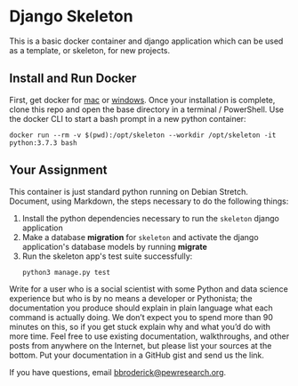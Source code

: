 # Django Skeleton

This is a basic docker container and django application which can be used as a template, or skeleton, for new projects.

## Install and Run Docker

First, get docker for [mac](https://hub.docker.com/editions/community/docker-ce-desktop-mac) or [windows](https://hub.docker.com/editions/community/docker-ce-desktop-windows). Once your installation is complete, clone this repo and open the base directory in a terminal / PowerShell. Use the docker CLI to start a bash prompt in a new python container:

```
docker run --rm -v $(pwd):/opt/skeleton --workdir /opt/skeleton -it python:3.7.3 bash
```

## Your Assignment

This container is just standard python running on Debian Stretch. Document, using Markdown, the steps necessary to do the following things:

1. Install the python dependencies necessary to run the `skeleton` django application
1. Make a database **migration** for `skeleton` and activate the django application's database models by running **migrate**
1. Run the skeleton app's test suite successfully:
    ```
    python3 manage.py test
    ```

Write for a user who is a social scientist with some Python and data science experience but who is by no means a developer or Pythonista; the documentation you produce should explain in plain language what each command is actually doing. We don’t expect you to spend more than 90 minutes on this, so if you get stuck explain why and what you’d do with more time. Feel free to use existing documentation, walkthroughs, and other posts from anywhere on the Internet, but please list your sources at the bottom. Put your documentation in a GitHub gist and send us the link.

If you have questions, email [bbroderick@pewresearch.org](mailto:bbroderick@pewresearch.org).
